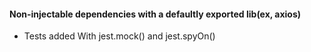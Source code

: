 #### Non-injectable dependencies with a defaultly exported lib(ex, axios) ####

 - Tests added With jest.mock() and jest.spyOn()
